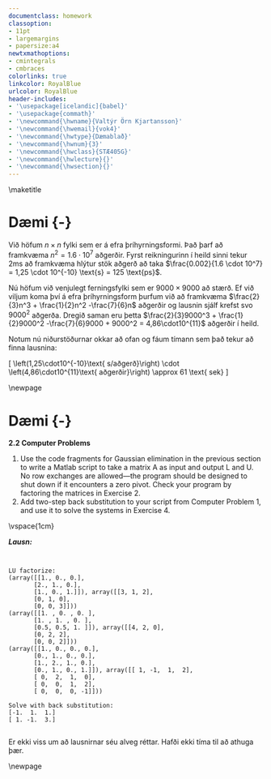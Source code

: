 ```yaml
---
documentclass: homework
classoption:
- 11pt
- largemargins
- papersize:a4
newtxmathoptions:
- cmintegrals
- cmbraces
colorlinks: true
linkcolor: RoyalBlue
urlcolor: RoyalBlue
header-includes:
- '\usepackage[icelandic]{babel}'
- '\usepackage{commath}'
- '\newcommand{\hwname}{Valtýr Örn Kjartansson}'
- '\newcommand{\hwemail}{vok4}'
- '\newcommand{\hwtype}{Dæmablað}'
- '\newcommand{\hwnum}{3}'
- '\newcommand{\hwclass}{STÆ405G}'
- '\newcommand{\hwlecture}{}'
- '\newcommand{\hwsection}{}'
---
```


\maketitle

# Dæmi {-}

Við höfum $n\times n$ fylki sem er á efra þríhyrningsformi. Það þarf að framkvæma $n^2 = 1.6 \cdot 10^7$ aðgerðir.
Fyrst reikningurinn í heild sinni tekur 2ms að framkvæma hlýtur stök aðgerð að taka
$\frac{0.002}{1.6 \cdot 10^7} = 1,25 \cdot 10^{-10} \text{s} = 125 \text{ps}$.

Nú höfum við venjulegt ferningsfylki sem er $9000 \times 9000$ að stærð. Ef við viljum koma því
á efra þríhyrningsform þurfum við að framkvæma $\frac{2}{3}n^3 + \frac{1}{2}n^2 -\frac{7}{6}n$
aðgerðir og lausnin sjálf krefst svo $9000^2$ aðgerða. Dregið saman eru þetta
$\frac{2}{3}9000^3 + \frac{1}{2}9000^2 -\frac{7}{6}9000 + 9000^2 = 4,86\cdot10^{11}$ aðgerðir í heild.

Notum nú niðurstöðurnar okkar að ofan og fáum tímann sem það tekur að finna lausnina:

 \[
    \left(1,25\cdot10^{-10}\text{ s/aðgerð}\right) \cdot \left(4,86\cdot10^{11}\text{ aðgerðir}\right) \approx 61 \text{ sek}
 \]

\newpage

# Dæmi {-}

**2.2 Computer Problems**

1. Use the code fragments for Gaussian elimination in the previous section to write a Matlab script to take a matrix A as input and output L and U. No row exchanges are allowed—the program should be designed to shut down if it encounters a zero pivot. Check your program by factoring the matrices in Exercise 2.
2. Add two-step back substitution to your script from Computer Problem 1, and use it to solve the systems in Exercise 4.

\vspace{1cm}

**_Lausn:_**

```{.py include=daemablad-3/daemi2_1.py}

```

```

LU factorize:
(array([[1., 0., 0.],
       [2., 1., 0.],
       [1., 0., 1.]]), array([[3, 1, 2],
       [0, 1, 0],
       [0, 0, 3]]))
(array([[1. , 0. , 0. ],
       [1. , 1. , 0. ],
       [0.5, 0.5, 1. ]]), array([[4, 2, 0],
       [0, 2, 2],
       [0, 0, 2]]))
(array([[1., 0., 0., 0.],
       [0., 1., 0., 0.],
       [1., 2., 1., 0.],
       [0., 1., 0., 1.]]), array([[ 1, -1,  1,  2],
       [ 0,  2,  1,  0],
       [ 0,  0,  1,  2],
       [ 0,  0,  0, -1]]))

Solve with back substitution:
[-1.  1.  1.]
[ 1. -1.  3.]


```

Er ekki viss um að lausnirnar séu alveg réttar. Hafði ekki tíma til að athuga þær.

\newpage

